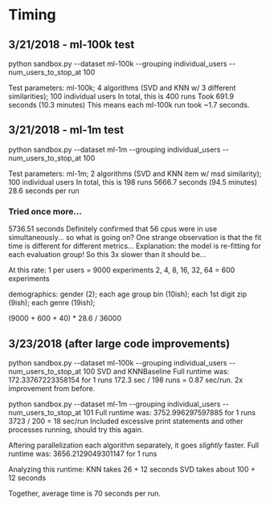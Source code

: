 # Timing

## 3/21/2018 - ml-100k test
python sandbox.py --dataset ml-100k --grouping individual_users --num_users_to_stop_at 100

Test parameters:
ml-100k; 4 algorithms (SVD and KNN w/ 3 different similarities); 100 individual users
In total, this is 400 runs
Took 691.9 seconds (10.3 minutes)
This means each ml-100k run took ~1.7 seconds.

## 3/21/2018 - ml-1m test
python sandbox.py --dataset ml-1m --grouping individual_users --num_users_to_stop_at 100

Test parameters:
ml-1m; 2 algorithms (SVD and KNN item w/ msd similarity); 100 individual users
In total, this is 198 runs
5666.7 seconds (94.5 minutes)
28.6 seconds per run

### Tried once more...
5736.51 seconds
Definitely confirmed that 56 cpus were in use simultaneously... so what is going on?
One strange observation is that the fit time is different for different metrics...
Explanation:  the model is re-fitting for each evaluation group! So this 3x slower than it should be...

At this rate:
1 per users = 9000 experiments
2, 4, 8, 16, 32, 64 = 600 experiments


demographics:
gender (2); each age group bin (10ish); each 1st digit zip (9ish); each genre (19ish);

(9000 + 600 + 40) * 28.6 / 36000


## 3/23/2018 (after large code improvements)
python sandbox.py --dataset ml-100k --grouping individual_users --num_users_to_stop_at 100
SVD and KNNBaseline
Full runtime was: 172.33767223358154 for 1 runs
172.3 sec / 198 runs = 0.87 sec/run. 2x improvement from before.

python sandbox.py --dataset ml-1m --grouping individual_users --num_users_to_stop_at 101
Full runtime was: 3752.996297597885 for 1 runs
3723 / 200 = 18 sec/run
Included excessive print statements and other processes running, should try this again.

Aftering parallelization each algorithm separately, it goes *slightly* faster.
Full runtime was: 3656.2129049301147 for 1 runs

Analyzing this runtime:
KNN takes 26 + 12 seconds
SVD takes about 100 + 12 seconds

Together, average time is 70 seconds per run.

